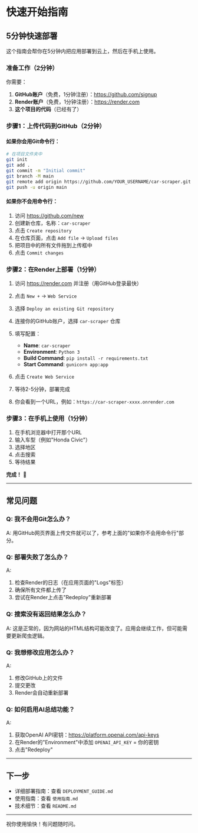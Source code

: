 # 快速开始指南

## 5分钟快速部署

这个指南会帮你在5分钟内把应用部署到云上，然后在手机上使用。

### 准备工作（2分钟）

你需要：
1. **GitHub账户**（免费，1分钟注册）：https://github.com/signup
2. **Render账户**（免费，1分钟注册）：https://render.com
3. **这个项目的代码**（已经有了）

### 步骤1：上传代码到GitHub（2分钟）

#### 如果你会用Git命令行：

```bash
# 在项目文件夹中
git init
git add .
git commit -m "Initial commit"
git branch -M main
git remote add origin https://github.com/YOUR_USERNAME/car-scraper.git
git push -u origin main
```

#### 如果你不会用命令行：

1. 访问 https://github.com/new
2. 创建新仓库，名称：`car-scraper`
3. 点击 `Create repository`
4. 在仓库页面，点击 `Add file` → `Upload files`
5. 把项目中的所有文件拖到上传框中
6. 点击 `Commit changes`

### 步骤2：在Render上部署（1分钟）

1. 访问 https://render.com 并注册（用GitHub登录最快）

2. 点击 `New +` → `Web Service`

3. 选择 `Deploy an existing Git repository`

4. 连接你的GitHub账户，选择 `car-scraper` 仓库

5. 填写配置：
   - **Name**: `car-scraper`
   - **Environment**: `Python 3`
   - **Build Command**: `pip install -r requirements.txt`
   - **Start Command**: `gunicorn app:app`

6. 点击 `Create Web Service`

7. 等待2-5分钟，部署完成

8. 你会看到一个URL，例如：`https://car-scraper-xxxx.onrender.com`

### 步骤3：在手机上使用（1分钟）

1. 在手机浏览器中打开那个URL
2. 输入车型（例如"Honda Civic"）
3. 选择地区
4. 点击搜索
5. 等待结果

**完成！** 🎉

---

## 常见问题

### Q: 我不会用Git怎么办？

A: 用GitHub网页界面上传文件就可以了，参考上面的"如果你不会用命令行"部分。

### Q: 部署失败了怎么办？

A: 
1. 检查Render的日志（在应用页面的"Logs"标签）
2. 确保所有文件都上传了
3. 尝试在Render上点击"Redeploy"重新部署

### Q: 搜索没有返回结果怎么办？

A: 这是正常的，因为网站的HTML结构可能改变了。应用会继续工作，但可能需要更新爬虫逻辑。

### Q: 我想修改应用怎么办？

A: 
1. 修改GitHub上的文件
2. 提交更改
3. Render会自动重新部署

### Q: 如何启用AI总结功能？

A:
1. 获取OpenAI API密钥：https://platform.openai.com/api-keys
2. 在Render的"Environment"中添加 `OPENAI_API_KEY` = 你的密钥
3. 点击"Redeploy"

---

## 下一步

- 详细部署指南：查看 `DEPLOYMENT_GUIDE.md`
- 使用指南：查看 `使用指南.md`
- 技术细节：查看 `README.md`

---

祝你使用愉快！有问题随时问。


